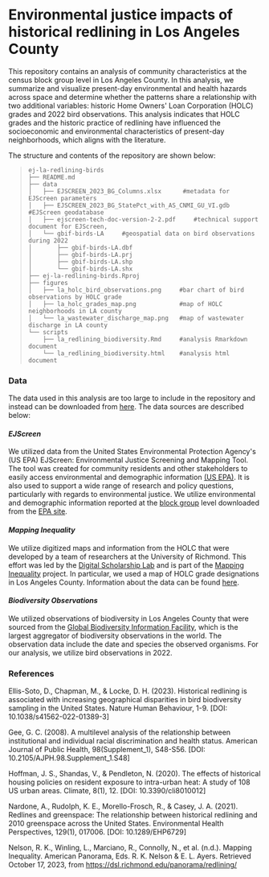 # Environmental justice impacts of historical redlining in Los Angeles County

This repository contains an analysis of community characteristics at the census block group level in Los Angeles County. In this analysis, we summarize and visualize present-day environmental and health hazards across space and determine whether the patterns share a relationship with two additional variables: historic Home Owners' Loan Corporation (HOLC) grades and 2022 bird observations. This analysis indicates that HOLC grades and the historic practice of redlining have influenced the socioeconomic and environmental characteristics of present-day neighborhoods, which aligns with the literature.

The structure and contents of the repository are shown below:

> ```         
> ej-la-redlining-birds
> ├── README.md
> ├── data
> │   ├── EJSCREEN_2023_BG_Columns.xlsx      #metadata for EJScreen parameters
> │   ├── EJSCREEN_2023_BG_StatePct_with_AS_CNMI_GU_VI.gdb      #EJScreen geodatabase
> │   ├── ejscreen-tech-doc-version-2-2.pdf     #technical support document for EJScreen,
> │   └── gbif-birds-LA     #geospatial data on bird observations during 2022
> │       ├── gbif-birds-LA.dbf
> │       ├── gbif-birds-LA.prj
> │       ├── gbif-birds-LA.shp
> │       └── gbif-birds-LA.shx
> ├── ej-la-redlining-birds.Rproj
> ├── figures
> │   ├── la_holc_bird_observations.png     #bar chart of bird observations by HOLC grade
> │   ├── la_holc_grades_map.png            #map of HOLC neighborhoods in LA county
> │   └── la_wastewater_discharge_map.png   #map of wastewater discharge in LA county    
> └── scripts
>     ├── la_redlining_biodiversity.Rmd     #analysis Rmarkdown document
>     └── la_redlining_biodiversity.html    #analysis html document
> ```

### Data

The data used in this analysis are too large to include in the repository and instead can be downloaded from [here](https://drive.google.com/file/d/1lcazRbNSmP8Vj9sH1AIJcO4D1d_ulJij/view?usp=share_link). The data sources are described below:

#### *EJScreen*

We utilized data from the United States Environmental Protection Agency's (US EPA) EJScreen: Environmental Justice Screening and Mapping Tool. The tool was created for community residents and other stakeholders to easily access environmental and demographic information [(US EPA)](https://www.epa.gov/ejscreen/purposes-and-uses-ejscreen). It is also used to support a wide range of research and policy questions, particularly with regards to environmental justice. We utilize environmental and demographic information reported at the [block group](https://en.wikipedia.org/wiki/Census_block_group) level downloaded from the [EPA site](https://www.epa.gov/ejscreen/download-ejscreen-data).

#### *Mapping Inequality*

We utilize digitized maps and information from the HOLC that were developed by a team of researchers at the University of Richmond. This effort was led by the [Digital Scholarship Lab](https://dsl.richmond.edu/) and is part of the [Mapping Inequality](https://dsl.richmond.edu/panorama/redlining/#loc=5/39.1/-94.58) project. In particular, we used a map of HOLC grade designations in Los Angeles County. Information about the data can be found [here](https://dsl.richmond.edu/panorama/redlining/#loc=5/39.1/-94.58&text=downloads).

#### *Biodiversity Observations*

We utilized observations of biodiversity in Los Angeles County that were sourced from the [Global Biodiversity Information Facility](gbif.org), which is the largest aggregator of biodiversity observations in the world. The observation data include the date and species the observed organisms. For our analysis, we utilize bird observations in 2022.

### References

Ellis-Soto, D., Chapman, M., & Locke, D. H. (2023). Historical redlining is associated with increasing geographical disparities in bird biodiversity sampling in the United States. Nature Human Behaviour, 1-9. [DOI: 10.1038/s41562-022-01389-3]

Gee, G. C. (2008). A multilevel analysis of the relationship between institutional and individual racial discrimination and health status. American Journal of Public Health, 98(Supplement_1), S48-S56. [DOI: 10.2105/AJPH.98.Supplement_1.S48]

Hoffman, J. S., Shandas, V., & Pendleton, N. (2020). The effects of historical housing policies on resident exposure to intra-urban heat: A study of 108 US urban areas. Climate, 8(1), 12. [DOI: 10.3390/cli8010012]

Nardone, A., Rudolph, K. E., Morello-Frosch, R., & Casey, J. A. (2021). Redlines and greenspace: The relationship between historical redlining and 2010 greenspace across the United States. Environmental Health Perspectives, 129(1), 017006. [DOI: 10.1289/EHP6729]

Nelson, R. K., Winling, L., Marciano, R., Connolly, N., et al. (n.d.). Mapping Inequality. American Panorama, Eds. R. K. Nelson & E. L. Ayers. Retrieved October 17, 2023, from <https://dsl.richmond.edu/panorama/redlining/>
